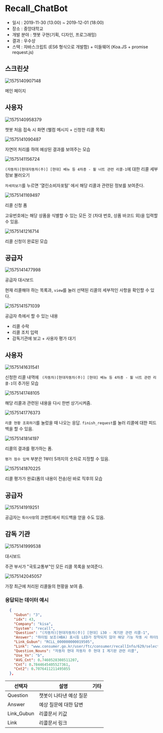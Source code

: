 # Recall_ChatBot

* 일시 : 2019-11-30 (13:00) ~ 2019-12-01 (18:00)
* 장소 : 중앙대학교
* 개발 분야 : 챗봇 구현(기획, 디자인, 프로그래밍)
* 결과 : 우수상
* 스택 : 자바스크립트 (ES6 형식으로 개발함) + 미들웨어 (Koa.JS + promise request.js)



## 스크린샷

![1575140907148](./doc_img/1575140907148.png)

메인 페이지



## 사용자

![1575140958379](./doc_img/1575140958379.png)

챗봇 처음 접속 시 화면 (웰컴 메시지 + 신청한 리콜 목록)



![1575141090487](./doc_img/1575141090487.png)

자연어 처리를 하여 예상된 결과를 보여주는 모습



![1575141156724](./doc_img/1575141156724.png)

`(자동차)[현대자동차(주)] [현대] 베뉴 등 4차종 - 휠 너트 관련 리콜-1`에 대한 리콜 세부 정보 불러오기

`자세히보기`를 누르면 '열린소비자포털' 에서 해당 리콜과 관련된 정보를 보여준다.



![1575141169497](./doc_img/1575141169497.png)

리콜 신청 폼

고유번호에는 해당 상품을 식별할 수 있는 모든 것 (차대 번호, 상품 바코드 외)을 입력할 수 있음.



![1575141216714](./doc_img/1575141216714.png)

리콜 신청이 완료된 모습



## 공급자

![1575141477998](./doc_img/1575141477998.png)

공급자 대시보드

현재 리콜해야 하는 목록과, `view`를 눌러 선택된 리콜의 세부적인 사항을 확인할 수 있다.



![1575141571039](./doc_img/1575141571039.png)

공급자 측에서 할 수 있는 내용

* 리콜 수락
* 리콜 조치 입력
* 감독기관에 보고 + 사용자 평가 대기



## 사용자

![1575141631541](./doc_img/1575141631541.png)

신청한 리콜 내역에 ` (자동차)[현대자동차(주)] [현대] 베뉴 등 4차종 - 휠 너트 관련 리콜-1`이 추가된 모습



![1575141748105](./doc_img/1575141748105.png)

해당 리콜과 관련된 내용을 다시 한번 상기시켜줌.



![1575141776373](./doc_img/1575141776373.png)

`리콜 현황 조회하기`를 눌렀을 때 나오는 응답. `finish_request`를 눌러 리콜에 대한 피드백을 할 수 있음.



![1575141814197](./doc_img/1575141814197.png)

리콜의 결과를 평가하는 폼.

`평가 점수 입력` 부분은 1부터 5까지의 숫자로 지정할 수 있음.



![1575141870225](./doc_img/1575141870225.png)

리콜 평가가 완료(폼의 내용이 전송)된 바로 직후의 모습



## 공급자

![1575141919251](./doc_img/1575141919251.png)

공급자는 `특이사항`의 코멘트에서 피드백을 얻을 수도 있음.



## 감독 기관

![1575141999538](./doc_img/1575141999538.png)

대시보드

주관 부서가 "국토교통부"인 모든 리콜 목록을 보여준다.



![1575142045057](./doc_img/1575142045057.png)

가장 최근에 처리된 리콜들의 현황을 보여 줌.



### 응답되는 데이터 예시

```json
  {
    "Gubun": "3",
    "idx": 43,
    "Company": "kisa",
    "System": "recall",
    "Question": "(자동차)[현대자동차(주)] [현대] i30 - 계기판 관련 리콜-1",
    "Answer": "하이빔 보조(HBA) 표시등 LED가 장착되지 않아 해당 기능 작동 시 하이빔 보조 기능은 정상 작동하나 하이빔 보조 표시등이 계기판 내 점등되지 않을 수 있는 가능성에 따른 리콜 (안전기준 제38조 부적합)",
    "Link_Gubun": "RCLL_000000000019505", 
    "Link": "www.consumer.go.kr/user/ftc/consumer/recallInfo/629/selectRecallInfoInternalDetail.do?recallSn=RCLL_000000000019505",
    "Question_Nouns": "자동차 현대 자동차 주 현대 I 계기판 관련 리콜",
    "Use_Yn": "b",
    "AVG_Cnt": 0.7460528308511207,
    "Cnt": 0.7844645405527361,
    "Cnt2": 0.7076411211495055
  },
```

| 선택자   | 설명                    | 기타 |
| -------- | ----------------------- | ---- |
| Question | 챗봇이 나타낸 예상 질문 |      |
| Answer   | 예상 질문에 대한 답변   |      |
|  Link_Gubun        |리콜문서 키값                |      |
|  Link        |리콜문서 링크                |      |

